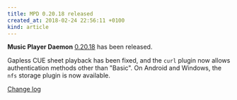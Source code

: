 ```yaml
---
title: MPD 0.20.18 released
created_at: 2018-02-24 22:56:11 +0100
kind: article
---
```


**Music Player Daemon**
[0.20.18](http://www.musicpd.org/download/mpd/0.20/mpd-0.20.18.tar.xz)
has been released.

Gapless CUE sheet playback has been fixed, and the `curl` plugin now
allows authentication methods other than "Basic".  On Android and
Windows, the `nfs` storage plugin is now available.

[Change log](https://raw.githubusercontent.com/MusicPlayerDaemon/MPD/v0.20.18/NEWS)
